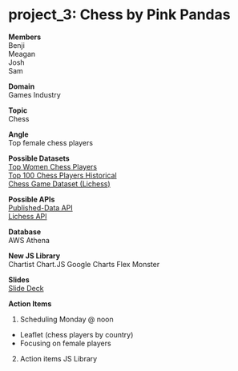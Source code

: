 # project_3: Chess by Pink Pandas
<b>Members</b></br> 
Benji</br>
Meagan</br>
Josh</br>
Sam</br>

<b>Domain</b></br> 
Games Industry

<b>Topic</b></br> 
Chess

<b>Angle</b></br> 
Top female chess players 

<b>Possible Datasets</b></br> 
<a href="https://www.kaggle.com/vikasojha98/top-women-chess-players">Top Women Chess Players</a></br>
<a href="https://www.kaggle.com/odartey/top-chess-players">Top 100 Chess Players Historical</a></br>
<a href="https://www.kaggle.com/datasnaek/chess">Chess Game Dataset (Lichess)</a></br>

<b>Possible APIs</b></br> 
<a href="https://www.chess.com/news/view/published-data-api">Published-Data API</a></br>
<a href="https://lichess.org/api">Lichess API</a></br>

<b>Database</b></br> 
AWS Athena

<b>New JS Library</b></br>
Chartist
Chart.JS
Google Charts
Flex Monster

<b>Slides</b></br>
<a href="https://docs.google.com/presentation/d/1-GgaypWJtLD9YS8pDuaeQwrsGmZznVuhTCam62pIR6Q/edit?usp=sharing">Slide Deck</a></br>

<b>Action Items</b></br>
1. Scheduling 
Monday @ noon
- Leaflet (chess players by country)
- Focusing on female players

2. Action items
JS Library
